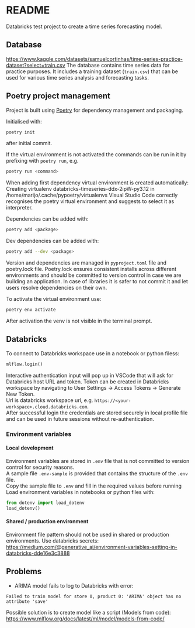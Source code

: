 # README
Databricks test project to create a time series forecasting model.

## Database
https://www.kaggle.com/datasets/samuelcortinhas/time-series-practice-dataset?select=train.csv
The database contains time series data for practice purposes. It includes a training dataset (`train.csv`) that can be used for various time series analysis and forecasting tasks.

## Poetry project management
Project is built using [Poetry](https://python-poetry.org/) for dependency management and packaging.

Initialised with:
```bash
poetry init
```
after initial commit.

If the virtual environment is not activated the commands can be run in it by prefixing with `poetry run`, e.g.
```bash
poetry run <command>
```
When adding first dependency virtual environment is created automatically:
Creating virtualenv databricks-timeseries-ddx-2ipW-py3.12 in /home/marijo/.cache/pypoetry/virtualenvs
Visual Studio Code correctly recognises the poetry virtual environment and suggests to select it as interpreter.

Dependencies can be added with:
```bash
poetry add <package>
```
Dev dependencies can be added with:
```bash
poetry add --dev <package>
```

Version and dependencies are managed in `pyproject.toml` file and poetry.lock file. Poetry.lock ensures consistent installs across different environments and should be committed to version control in case we are building an application. In case of libraries it is safer to not commit it and let users resolve dependencies on their own.

To activate the virtual environment use:
```bash
poetry env activate
```
After activation the venv is not visible in the terminal prompt.

## Databricks
To connect to Databricks workspace use in a notebook or python filess:
```python
mlflow.login()
```
Interactive authentication input will pop up in VSCode that will ask for Databricks host URL and token.
Token can be created in Databricks workspace by navigating to User Settings -> Access Tokens -> Generate New Token.  
Url is databricks workspace url, e.g. `https://<your-workspace>.cloud.databricks.com`.  
After successful login the credentials are stored securely in local profile file and can be used in future sessions without re-authentication.

### Environment variables
#### Local development
Environment variables are stored in `.env` file that is not committed to version control for security reasons.  
A sample file `.env-sample` is provided that contains the structure of the `.env` file.  
Copy the sample file to `.env` and fill in the required values before running
Load environment variables in notebooks or python files with:
```python
from dotenv import load_dotenv
load_dotenv()
```
#### Shared / production environment
Environment file pattern should not be used in shared or production environments. Use databricks secrets:  
https://medium.com/@generative_ai/environment-variables-setting-in-databricks-dde16e3c3888

## Problems
* ARIMA model fails to log to Databricks with error:
```
Failed to train model for store 0, product 0: 'ARIMA' object has no attribute 'save'
```
Possible solution is to create model like a script (Models from code):
https://www.mlflow.org/docs/latest/ml/model/models-from-code/
